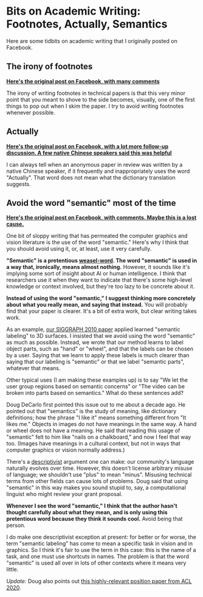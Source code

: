 Bits on Academic Writing: Footnotes, Actually, Semantics
=================

Here are some tidbits on academic writing that I originally posted on Facebook.

The irony of footnotes
--------------

[**Here's the original post on Facebook, with many comments**](https://www.facebook.com/aaron.hertzmann/posts/10156691777970802)

The irony of writing footnotes in technical papers is that this very minor point that you meant to shove to the side becomes, visually, one of the first things to pop out when I skim the paper. I try to avoid writing footnotes whenever possible.


Actually
---------

[**Here's the original post on Facebook, with a lot more follow-up discussion. A few native Chinese speakers said this was helpful**](https://www.facebook.com/aaron.hertzmann/posts/10156858258840802)

I can always tell when an anonymous paper in review was written by a native Chinese speaker, if it frequently and inappropriately uses the word "Actually". That word does not mean what the dictionary translation suggests.


Avoid the word "semantic" most of the time
--------------

[**Here's the original post on Facebook, with comments. Maybe this is a lost cause.**](https://www.facebook.com/aaron.hertzmann/posts/10156788321765802)

One bit of sloppy writing that has permeated the computer graphics and vision literature is the use of the word "semantic."  Here's why I think that you should avoid using it, or, at least, use it very carefully.  

**"Semantic" is a pretentious [weasel-word](https://en.wikipedia.org/wiki/Weasel_word). The word "semantic" is used in a way that, ironically, means almost nothing.** However, it sounds like it's implying some sort of insight about AI or human intelligence. I think that researchers use it when they want to indicate that there's some high-level knowledge or context involved, but they're too lazy to be concrete about it. 

**Instead of using the word "semantic," I suggest thinking more concretely about what you really mean, and saying that instead.** You will probably find that your paper is clearer. It's a bit of extra work, but clear writing takes work.

As an example, [our SIGGRAPH 2010 paper](https://people.cs.umass.edu/~kalo/papers/LabelMeshes/) applied learned "semantic labeling" to 3D surfaces. I insisted that we avoid using the word "semantic" as much as possible. Instead, we wrote that our method learns to label object parts, such as "hand" or "wheel", and that the labels can be chosen by a user. Saying that we learn to apply these labels is much clearer than saying that our labeling is "semantic" or that we label "semantic parts", whatever that means.

Other typical uses (I am making these examples up) is to say "We let the user group regions based on semantic concerns" or "The video can be broken into parts based on semantics." What do these sentences add?

Doug DeCarlo first pointed this issue out to me about a decade ago. He pointed out that "semantics" is the study of meaning, like dictionary definitions; how the phrase "I like it" means something different from "It likes me." Objects in images do not have meanings in the same way. A hand or wheel does not have a meaning. He said that reading this usage of "semantic" felt to him like "nails on a chalkboard," and now I feel that way too.  (Images have meanings in a cultural context, but not in ways that computer graphics or vision normally address.)

There's a [descriptivist](https://en.wikipedia.org/wiki/Linguistic_description) argument one can make: our community's language naturally evolves over time. However, this doesn't license arbitrary misuse of language; we shouldn't use "plus" to mean "minus".  Misusing technical terms from other fields can cause lots of problems. Doug said that using "semantic" in this way makes you sound stupid to, say, a computational linguist who might review your grant proposal.

**Whenever I see the word "semantic," I think that the author hasn't thought carefully about what they mean, and is only using this pretentious word because they think it sounds cool.** Avoid being that person.

I do make one descriptivist exception at present: for better or for worse, the term "semantic labeling" has come to mean a specific task in vision and in graphics. So I think it's fair to use the term in this case: this is the name of a task, and one must use shortcuts in names.  The problem is that the word "semantic" is used all over in lots of other contexts where it means very little.

*Update:* Doug also points out [this highly-relevant position paper from ACL 2020](https://www.aclweb.org/anthology/2020.acl-main.463/).
